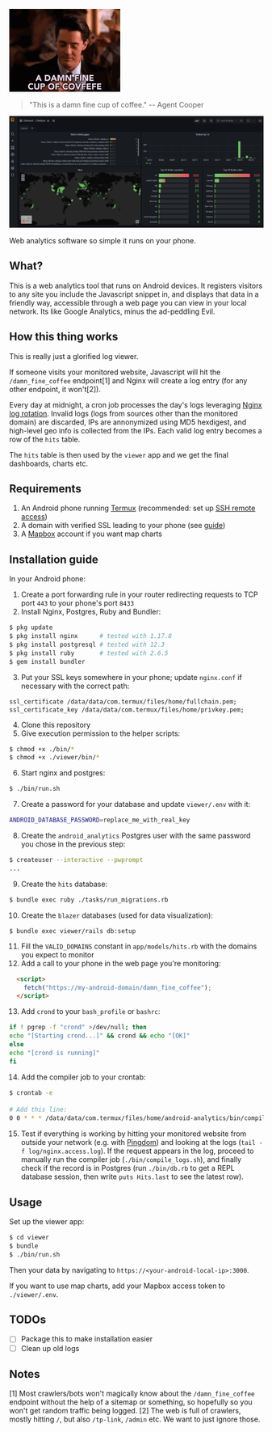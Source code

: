 ![Agent Cooper drinking coffee](damn_fine_coffee.gif)
> "This is a damn fine cup of coffee."
-- Agent Cooper

![Screenshot of the app running locally, a few charts and a map are shown](screenshot.png)

Web analytics software so simple it runs on your phone.

## What?

This is a web analytics tool that runs on Android devices. It registers visitors to any site you include the Javascript snippet in, and displays that data in a friendly way, accessible through a web page you can view in your local network. Its like Google Analytics, minus the ad-peddling Evil.

## How this thing works

This is really just a glorified log viewer.

If someone visits your monitored website, Javascript will hit the `/damn_fine_coffee` endpoint[1] and Nginx will create a log entry (for any other endpoint, it won't[2]).

Every day at midnight, a cron job processes the day's logs leveraging [Nginx log rotation](https://www.nginx.com/resources/wiki/start/topics/examples/logrotation/). Invalid logs (logs from sources other than the monitored domain) are discarded, IPs are annonymized using MD5 hexdigest, and high-level geo info is collected from the IPs. Each valid log entry becomes a row of the `hits` table.

The `hits` table is then used by the `viewer` app and we get the final dashboards, charts etc.

## Requirements

1. An Android phone running [Termux](https://termux.com/) (recommended: set up [SSH remote access](https://wiki.termux.com/wiki/Remote_Access))
2. A domain with verified SSL leading to your phone (see [guide](https://lbrito1.github.io/blog/2020/06/free_https_home_server.html))
3. A [Mapbox](https://www.mapbox.com/) account if you want map charts

## Installation guide

In your Android phone:
1. Create a port forwarding rule in your router redirecting requests to TCP port `443` to your phone's port `8433`
2. Install Nginx, Postgres, Ruby and Bundler:
```bash
$ pkg update
$ pkg install nginx      # tested with 1.17.8
$ pkg install postgresql # tested with 12.3
$ pkg install ruby       # tested with 2.6.5
$ gem install bundler
```
3. Put your SSL keys somewhere in your phone; update `nginx.conf` if necessary with the correct path:
```
ssl_certificate /data/data/com.termux/files/home/fullchain.pem;
ssl_certificate_key /data/data/com.termux/files/home/privkey.pem;
```
4. Clone this repository
5. Give execution permission to the helper scripts:
```bash
$ chmod +x ./bin/*
$ chmod +x ./viewer/bin/*
```
6. Start nginx and postgres:
```bash
$ ./bin/run.sh
```
7. Create a password for your database and update `viewer/.env` with it:
```bash
ANDROID_DATABASE_PASSWORD=replace_me_with_real_key
```
8. Create the `android_analytics` Postgres user with the same password you chose in the previous step:
```bash
$ createuser --interactive --pwprompt
...
```
9. Create the `hits` database:
```bash
$ bundle exec ruby ./tasks/run_migrations.rb
```
10. Create the `blazer` databases (used for data visualization):
```
$ bundle exec viewer/rails db:setup
```
11. Fill the `VALID_DOMAINS` constant in `app/models/hits.rb` with the domains you expect to monitor
12. Add a call to your phone in the web page you're monitoring:
```html
  <script>
    fetch("https://my-android-domain/damn_fine_coffee");
  </script>
```
13. Add `crond` to your `bash_profile` or `bashrc`:
```bash
if ! pgrep -f "crond" >/dev/null; then
echo "[Starting crond...]" && crond && echo "[OK]"
else
echo "[crond is running]"
fi
```
14. Add the compiler job to your crontab:
```bash
$ crontab -e

# Add this line:
0 0 * * * /data/data/com.termux/files/home/android-analytics/bin/compile_logs.sh
```
15. Test if everything is working by hitting your monitored website from outside your network (e.g. with [Pingdom](https://tools.pingdom.com/)) and looking at the logs (`tail -f log/nginx.access.log`). If the request appears in the log, proceed to manually run the compiler job (`./bin/compile_logs.sh`), and finally check if the record is in Postgres (run `./bin/db.rb` to get a REPL database session, then write `puts Hits.last` to see the latest row).

## Usage

Set up the viewer app:
```bash
$ cd viewer
$ bundle
$ ./bin/run.sh
```

Then your data by navigating to `https://<your-android-local-ip>:3000`.

If you want to use map charts, add your Mapbox access token to `./viewer/.env`.

## TODOs
- [ ] Package this to make installation easier
- [ ] Clean up old logs

## Notes

[1] Most crawlers/bots won't magically know about the `/damn_fine_coffee` endpoint without the help of a sitemap or something, so hopefully so you won't get random traffic being logged.
[2] The web is full of crawlers, mostly hitting `/`, but also `/tp-link`, `/admin` etc. We want to just ignore those.
